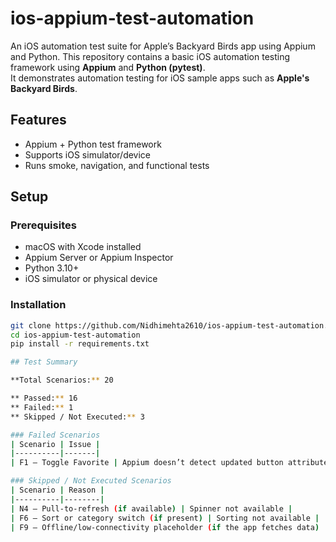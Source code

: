 # ios-appium-test-automation
An iOS automation test suite for Apple’s Backyard Birds app using Appium and Python.
This repository contains a basic iOS automation testing framework using **Appium** and **Python (pytest)**.  
It demonstrates automation testing for iOS sample apps such as **Apple's Backyard Birds**.

## Features
- Appium + Python test framework
- Supports iOS simulator/device
- Runs smoke, navigation, and functional tests

## Setup
### Prerequisites
- macOS with Xcode installed  
- Appium Server or Appium Inspector  
- Python 3.10+  
- iOS simulator or physical device  


### Installation
```bash
git clone https://github.com/Nidhimehta2610/ios-appium-test-automation.git
cd ios-appium-test-automation
pip install -r requirements.txt

## Test Summary

**Total Scenarios:** 20  

** Passed:** 16  
** Failed:** 1  
** Skipped / Not Executed:** 3  

### Failed Scenarios
| Scenario | Issue |
|----------|-------|
| F1 — Toggle Favorite | Appium doesn’t detect updated button attributes |

### Skipped / Not Executed Scenarios
| Scenario | Reason |
|----------|--------|
| N4 — Pull-to-refresh (if available) | Spinner not available |
| F6 — Sort or category switch (if present) | Sorting not available |
| F9 — Offline/low-connectivity placeholder (if the app fetches data) | Not feasible |
